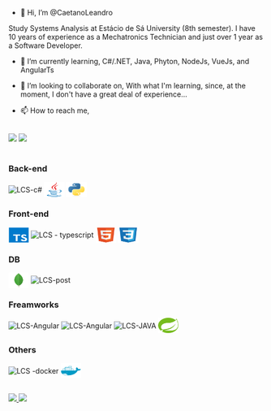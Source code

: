- 👋 Hi, I’m @CaetanoLeandro

Study Systems Analysis at Estácio de Sá University (8th semester).
I have 10 years of experience as a Mechatronics Technician and just over 1 year as a Software Developer.

- 🌱 I’m currently learning, C#/.NET, Java, Phyton, NodeJs, VueJs, and AngularTs

- 💞️ I’m looking to collaborate on,
With what I'm learning, since, at the moment, I don't have a great deal of experience...

- 📫 How to reach me,
<!---
CaetanoLeandro/CaetanoLeandro is a ✨ special ✨ repository because its `README.md` (this file) appears on your GitHub profile.
You can click the Preview link to take a look at your changes.
--->
<div style="display: inline_block"><br>
  <a href = "mailto:contatolcaetano30@gmail.com"><img src="https://img.shields.io/badge/-Gmail-%23333?style=for-the-badge&logo=gmail&logoColor=white" target="_blank"></a>
  <a href="https://www.linkedin.com/in/leandro-caetano-da-silva-189b4647/" target="_blank"><img src="https://img.shields.io/badge/-LinkedIn-%230077B5?style=for-the-badge&logo=linkedin&logoColor=white" target="_blank"></a> 
 <div style="display: inline_block"><br>
   <!-- Tecnologias -->  

  

<div style="display: inline_block">

  

 <h3> Back-end </h3>
  
<img align="center" alt="LCS-c#" height="30" width="40" src="https://cdn.jsdelivr.net/gh/devicons/devicon/icons/csharp/csharp-original.svg">
 <img align="center" alt="LCS-JAVA" height="30" width="40" src="https://raw.githubusercontent.com/devicons/devicon/master/icons/java/java-original.svg">
<img align="center" alt="LCS-phyton" height="30" width="40" src="https://raw.githubusercontent.com/devicons/devicon/master/icons/python/python-original.svg">


   <h3> Front-end </h3>
<img align="center" alt="LCS - typescript" height="30" width="40" src="https://raw.githubusercontent.com/devicons/devicon/master/icons/typescript/typescript-plain.svg">  
  <img align="center" alt="LCS - typescript" height="30" width="40" src="https://cdn.jsdelivr.net/gh/devicons/devicon/icons/vuejs/vuejs-original-wordmark.svg" />         
  <img align="center" alt="HTML" height="30" width="40" src="https://raw.githubusercontent.com/devicons/devicon/master/icons/html5/html5-original.svg">
 <img align="center" alt="CSS" height="30" width="40" src="https://raw.githubusercontent.com/devicons/devicon/master/icons/css3/css3-original.svg">  
 <h3> DB </h3>
  <img align="center" alt="LCS-mongodb" height="30" width="40" src="https://raw.githubusercontent.com/devicons/devicon/master/icons/mongodb/mongodb-original.svg"> 
  <img align="center" alt="LCS-post" height="30" width="40" src="https://cdn.jsdelivr.net/gh/devicons/devicon/icons/postgresql/postgresql-original.svg" />
          
  
  <h3> Freamworks </h3> 
  <img align="center" alt="LCS-Angular" height="30" width="40" src="https://cdn.jsdelivr.net/gh/devicons/devicon/icons/dotnetcore/dotnetcore-original.svg" />     
  <img align="center" alt="LCS-Angular" height="30" width="40" src="https://cdn.jsdelivr.net/gh/devicons/devicon/icons/angularjs/angularjs-original.svg"/>
  <img img align="center" alt="LCS-JAVA" height="30" width="40"src="https://cdn.jsdelivr.net/gh/devicons/devicon/icons/gradle/gradle-plain.svg" /> 
  <img align="center" alt="LCS-spring" height="30" width="40" src="https://raw.githubusercontent.com/devicons/devicon/master/icons/spring/spring-original.svg">
          
  
   <h3> Others </h3>
  <img align="center" alt="LCS -docker" height="30" width="40" src="https://cdn.jsdelivr.net/gh/devicons/devicon/icons/azure/azure-original.svg"/>
  <img align="center" alt="LCS -docker" height="30" width="40" src="https://raw.githubusercontent.com/devicons/devicon/master/icons/docker/docker-plain.svg">

  ##
 
<div> 
  <a href="https://github.com/CaetanoLeandro">
  <img height="180em" src="https://github-readme-stats.vercel.app/api?username=CaetanoLeandro&show_icons=true&theme=dark&include_all_commits=true&count_private=true"/>
    <img height="180em" src="https://github-readme-stats.vercel.app/api/top-langs/?username=CaetanoLeandro&layout=compact&langs_count=7&theme=dark"/>

 
</div>
